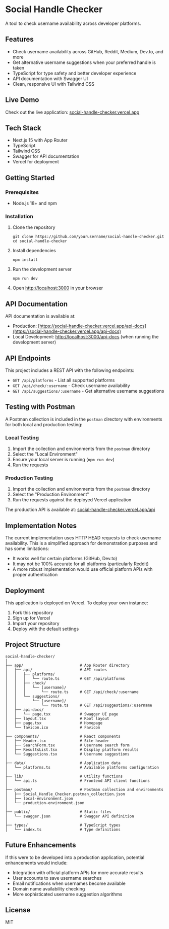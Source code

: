# Social Handle Checker

A tool to check username availability across developer platforms.

## Features

- Check username availability across GitHub, Reddit, Medium, Dev.to, and more
- Get alternative username suggestions when your preferred handle is taken
- TypeScript for type safety and better developer experience
- API documentation with Swagger UI
- Clean, responsive UI with Tailwind CSS

## Live Demo

Check out the live application: [social-handle-checker.vercel.app](https://social-handle-checker.vercel.app)

## Tech Stack

- Next.js 15 with App Router
- TypeScript
- Tailwind CSS
- Swagger for API documentation
- Vercel for deployment

## Getting Started

### Prerequisites

- Node.js 18+ and npm

### Installation

1. Clone the repository

   ```
   git clone https://github.com/yourusername/social-handle-checker.git
   cd social-handle-checker
   ```

2. Install dependencies

   ```
   npm install
   ```

3. Run the development server

   ```
   npm run dev
   ```

4. Open [http://localhost:3000](http://localhost:3000) in your browser

## API Documentation

API documentation is available at:

- Production: [https://social-handle-checker.vercel.app/api-docs](https://social-handle-checker.vercel.app/api-docs)
- Local Development: [http://localhost:3000/api-docs](http://localhost:3000/api-docs) (when running the development server)

## API Endpoints

This project includes a REST API with the following endpoints:

- `GET /api/platforms` - List all supported platforms
- `GET /api/check/:username` - Check username availability
- `GET /api/suggestions/:username` - Get alternative username suggestions

## Testing with Postman

A Postman collection is included in the `postman` directory with environments for both local and production testing:

### Local Testing

1. Import the collection and environments from the `postman` directory
2. Select the "Local Environment"
3. Ensure your local server is running (`npm run dev`)
4. Run the requests

### Production Testing

1. Import the collection and environments from the `postman` directory
2. Select the "Production Environment"
3. Run the requests against the deployed Vercel application

The production API is available at: [social-handle-checker.vercel.app/api](https://social-handle-checker.vercel.app/api)

## Implementation Notes

The current implementation uses HTTP HEAD requests to check username availability. This is a simplified approach for demonstration purposes and has some limitations:

- It works well for certain platforms (GitHub, Dev.to)
- It may not be 100% accurate for all platforms (particularly Reddit)
- A more robust implementation would use official platform APIs with proper authentication

## Deployment

This application is deployed on Vercel. To deploy your own instance:

1. Fork this repository
2. Sign up for Vercel
3. Import your repository
4. Deploy with the default settings

## Project Structure

```
social-handle-checker/
│
├── app/                         # App Router directory
│   ├── api/                     # API routes
│   │   ├── platforms/
│   │   │   └── route.ts         # GET /api/platforms
│   │   ├── check/
│   │   │   └── [username]/
│   │   │       └── route.ts     # GET /api/check/:username
│   │   └── suggestions/
│   │       └── [username]/
│   │           └── route.ts     # GET /api/suggestions/:username
│   ├── api-docs/
│   │   └── page.tsx             # Swagger UI page
│   ├── layout.tsx               # Root layout
│   ├── page.tsx                 # Homepage
│   └── favicon.ico              # Favicon
│
├── components/                  # React components
│   ├── Header.tsx               # Site header
│   ├── SearchForm.tsx           # Username search form
│   ├── ResultsList.tsx          # Display platform results
│   └── Suggestions.tsx          # Username suggestions
│
├── data/                        # Application data
│   └── platforms.ts             # Available platforms configuration
│
├── lib/                         # Utility functions
│   └── api.ts                   # Frontend API client functions
│
├── postman/                     # Postman collection and environments
│   ├── Social_Handle_Checker.postman_collection.json
│   ├── local-environment.json
│   └── production-environment.json
│
├── public/                      # Static files
│   └── swagger.json             # Swagger API definition
│
├── types/                       # TypeScript types
│   └── index.ts                 # Type definitions
```

## Future Enhancements

If this were to be developed into a production application, potential enhancements would include:

- Integration with official platform APIs for more accurate results
- User accounts to save username searches
- Email notifications when usernames become available
- Domain name availability checking
- More sophisticated username suggestion algorithms

## License

MIT
